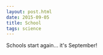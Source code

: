 ```yaml
---
layout: post.html
date: 2015-09-05
title: School
tags: science
---
```


Schools start again... it's September!
